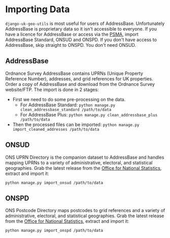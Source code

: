 # Importing Data

`django-uk-geo-utils` is most useful for users of AddressBase. Unfortunately AddressBase is proprietary data so it isn't accessible to everyone. If you have a licence for AddressBase or access via the [PSMA](https://www.ordnancesurvey.co.uk/business-and-government/public-sector/mapping-agreements/public-sector-mapping-agreement.html), import AddressBase Standard, ONSUD and ONSPD. If you don't have access to AddressBase, skip straight to ONSPD. You don't need ONSUD.

## AddressBase

Ordnance Survey AddressBase contains UPRNs (Unique Property Reference Number), addresses, and grid references for UK properties. Order a copy of AddressBase and download from the Ordnance Survey website/FTP. The import is done in 2 stages:

* First we need to do some pre-processing on the data.
    * For AddressBase Standard: `python manage.py clean_addressbase_standard /path/to/data`
    * For AddressBase Plus: `python manage.py clean_addressbase_plus /path/to/data`
* Then the processed files can be imported: `python manage.py import_cleaned_addresses /path/to/data`


## ONSUD

ONS UPRN Directory is the companion dataset to AddressBase and handles mapping UPRNs to a variety of administrative, electoral, and statistical geographies. Grab the latest release from the [Office for National Statistics](https://ons.maps.arcgis.com/home/search.html?t=content&q=tags%3AONS%20UPRN%20Directory&start=1&sortOrder=desc&sortField=modified), extract and import it:

`python manage.py import_onsud /path/to/data`

## ONSPD

ONS Postcode Directory maps postcodes to grid references and a variety of administrative, electoral, and statistical geographies. Grab the latest release from the [Office for National Statistics](https://ons.maps.arcgis.com/home/search.html?t=content&q=tags%3AONS%20Postcode%20Directory&start=1&sortOrder=desc&sortField=modified), extract and import it:

`python manage.py import_onspd /path/to/data`
